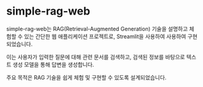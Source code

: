 # simple-rag-web
simple-rag-web는 RAG(Retrieval-Augmented Generation) 기술을 설명하고 체험할 수 있는 간단한 웹 애플리케이션 프로젝트로, Streamlit을 사용하여 사용하여 구현되었습니다.

이는 사용자가 입력한 질문에 대해 관련 문서를 검색하고, 검색된 정보를 바탕으로 텍스트 생성 모델을 통해 답변을 생성합니다.

주요 목적은 RAG 기술을 쉽게 체험 및 구현할 수 있도록 설계되었습니다.
